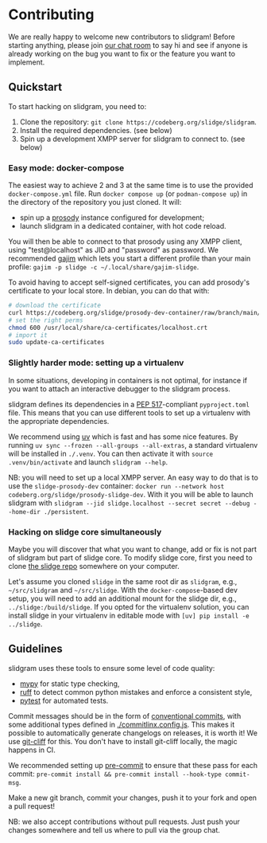 # Contributing

We are really happy to welcome new contributors to slidgram!
Before starting anything, please join [our chat room](xmpp:slidge@conference.nicoco.fr?join)
to say hi and see if anyone is already working on the bug you want to fix or
the feature you want to implement.

## Quickstart

To start hacking on slidgram, you need to:

1. Clone the repository: `git clone https://codeberg.org/slidge/slidgram`.
2. Install the required dependencies. (see below)
3. Spin up a development XMPP server for slidgram to connect to. (see below)

### Easy mode: docker-compose

The easiest way to achieve 2 and 3 at the same time is to use the provided
`docker-compose.yml` file. Run ``docker compose up`` (or ``podman-compose up``)
in the directory of the repository you just cloned. It will:

- spin up a [prosody](https://prosody.im) instance configured for development;
- launch slidgram in a dedicated container, with hot code reload.

You will then be able to connect to that prosody using any XMPP client, using
"test@localhost" as JID and "password" as password. We recommended
[gajim](https://gajim.org) which lets you start a different profile than your
main profile: `gajim -p slidge -c ~/.local/share/gajim-slidge`.

To avoid having to accept self-signed certificates, you can add prosody's
certificate to your local store. In debian, you can do that with:

```bash
# download the certificate
curl https://codeberg.org/slidge/prosody-dev-container/raw/branch/main/localhost.crt | sudo tee /usr/local/share/ca-certificates/localhost.crt
# set the right perms
chmod 600 /usr/local/share/ca-certificates/localhost.crt
# import it
sudo update-ca-certificates
```

### Slightly harder mode: setting up a virtualenv

In some situations, developing in containers is not optimal, for instance if
you want to attach an interactive debugger to the slidgram process.

slidgram defines its dependencies in a [PEP 517](https://peps.python.org/pep-0517/)-compliant
`pyproject.toml` file. This means that you can use different tools to set up a
virtualenv with the appropriate dependencies.

We recommend using [uv](https://docs.astral.sh/uv/) which is fast and has some
nice features. By running ``uv sync --frozen --all-groups --all-extras``, a
standard virtualenv will be installed in `./.venv`. You can then activate it
with `source .venv/bin/activate` and launch `slidgram --help`.

NB: you will need to set up a local XMPP server. An easy way to do that is to
use the `slidge-prosody-dev` container: `docker run --network host codeberg.org/slidge/prosody-slidge-dev`.
With it you will be able to launch slidgram with
``slidgram --jid slidge.localhost --secret secret --debug --home-dir ./persistent``.

### Hacking on slidge core simultaneously

Maybe you will discover that what you want to change, add or fix is not part
of slidgram but part of slidge core. To modify slidge core, first you
need to clone [the slidge repo](https://codeberg.org/slidge/slidge) somewhere
on your computer.

Let's assume you cloned `slidge` in the same root dir as `slidgram`,
e.g., `~/src/slidgram` and `~/src/slidge`.
With the `docker-compose`-based dev setup, you will need to add an additional
mount for the slidge dir, e.g., `../slidge:/build/slidge`. If you opted for
the virtualenv solution, you can install slidge in your virtualenv in editable
mode with `[uv] pip install -e ../slidge`.

## Guidelines

slidgram uses these tools to ensure some level of code quality:

- [mypy](https://www.mypy-lang.org/)
  for static type checking,
- [ruff](https://docs.astral.sh/ruff/)
  to detect common python mistakes and enforce a consistent style,
- [pytest](https://docs.pytest.org/en/stable/)
  for automated tests.

Commit messages should be in the form of
[conventional commits](https://www.conventionalcommits.org/en/v1.0.0/), with
some additional types defined in [./commitlinx.config.js](https://codeberg.org/slidge/slidgram/src/branch/main/commitlint.config.js).
This makes it possible to automatically generate changelogs on releases, it
is worth it! We use [git-cliff](https://git-cliff.org/) for this. You don't have
to install git-cliff locally, the magic happens in CI.

We recommended setting up [pre-commit](https://pre-commit.com/) to ensure that
these pass for each commit: `pre-commit install && pre-commit install --hook-type commit-msg`.

Make a new git branch, commit your changes, push it to your fork and open a
pull request!

NB: we also accept contributions without pull requests. Just push your changes
somewhere and tell us where to pull via the group chat.
